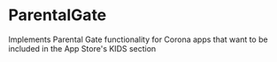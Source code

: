 ParentalGate
============

Implements Parental Gate functionality for Corona apps that want to be included in the App Store's KIDS section
